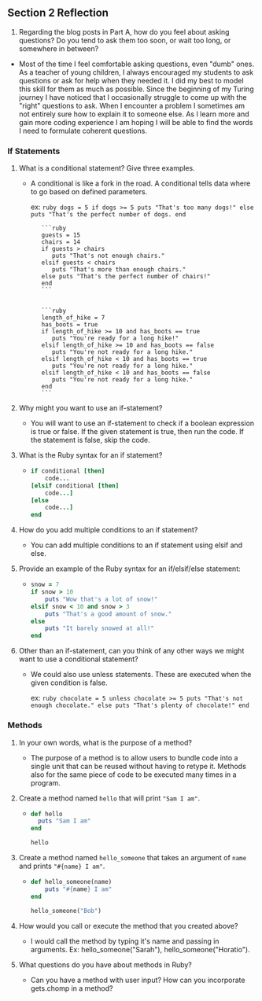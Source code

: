 ## Section 2 Reflection

1. Regarding the blog posts in Part A, how do you feel about asking questions? Do you tend to ask them too soon, or wait too long, or somewhere in between?

  - Most of the time I feel comfortable asking questions, even "dumb" ones.  As a teacher of young children, I always encouraged my students to ask questions or ask for help when they needed it.  I did my best to model this skill for them as much as possible.  Since the beginning of my Turing journey I have noticed that I occasionally struggle to come up with the "right" questions to ask.  When I encounter a problem I sometimes am not entirely sure how to explain it to someone else.  As I learn more and gain more coding experience I am hoping I will be able to find the words I need to formulate coherent questions.  

### If Statements

1. What is a conditional statement? Give three examples.
    - A conditional is like a fork in the road.  A conditional tells data where to go based on defined parameters.  

        ex:  ```ruby
             dogs = 5
             if dogs >= 5
                puts "That's too many dogs!"
             else
                puts "That's the perfect number of dogs.
             end
             ```

             ```ruby
             guests = 15
             chairs = 14
             if guests > chairs
                puts "That's not enough chairs."
             elsif guests < chairs
                puts "That's more than enough chairs."
             else puts "That's the perfect number of chairs!"
             end
             ```


             ```ruby
             length_of_hike = 7
             has_boots = true
             if length_of_hike >= 10 and has_boots == true
                puts "You're ready for a long hike!"
             elsif length_of_hike >= 10 and has_boots == false
                puts "You're not ready for a long hike."
             elsif length_of_hike < 10 and has_boots == true
                puts "You're not ready for a long hike."
             elsif length_of_hike < 10 and has_boots == false
                puts "You're not ready for a long hike."
             end
             ```



2. Why might you want to use an if-statement?

    - You will want to use an if-statement to check if a boolean expression is true or false.  If the given statement is true, then run the code.  If the statement is false, skip the code.  

3. What is the Ruby syntax for an if statement?

    - ```ruby
      if conditional [then]
          code...
      [elsif conditional [then]
          code...]
      [else
          code...]
      end
      ```


4. How do you add multiple conditions to an if statement?

    - You can add multiple conditions to an if statement using elsif and else.  


5. Provide an example of the Ruby syntax for an if/elsif/else statement:

    - ```ruby
      snow = 7
      if snow > 10
          puts "Wow that's a lot of snow!"
      elsif snow < 10 and snow > 3
          puts "That's a good amount of snow."
      else
          puts "It barely snowed at all!"
      end
      ```


6. Other than an if-statement, can you think of any other ways we might want to use a conditional statement?

    - We could also use unless statements.  These are executed when the given condition is false.  

        ex:  ```ruby
             chocolate = 5
             unless chocolate >= 5
                puts "That's not enough chocolate."
             else
                puts "That's plenty of chocolate!"
             end
             ```


### Methods

1. In your own words, what is the purpose of a method?

    - The purpose of a method is to allow users to bundle code into a single unit that can be reused without having to retype it. Methods also for the same piece of code to be executed many times in a program.   

2. Create a method named `hello` that will print `"Sam I am"`.

      - ```ruby
        def hello
          puts "Sam I am"
        end

        hello
        ```



3. Create a method named `hello_someone` that takes an argument of `name` and prints `"#{name} I am"`.

      - ```ruby
        def hello_someone(name)
            puts "#{name} I am"
        end

        hello_someone("Bob")
        ```



4. How would you call or execute the method that you created above?

    - I would call the method by typing it's name and passing in arguments.  Ex:  hello_someone("Sarah"), hello_someone("Horatio").

5. What questions do you have about methods in Ruby?

    - Can you have a method with user input?  How can you incorporate gets.chomp in a method?  
